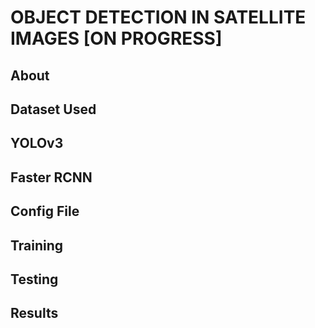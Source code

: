


# OBJECT DETECTION IN SATELLITE IMAGES [ON PROGRESS]

## About


## Dataset Used


## YOLOv3
## Faster RCNN


## Config File


## Training


## Testing


## Results

